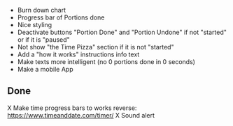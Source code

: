 - Burn down chart
- Progress bar of Portions done
- Nice styling
- Deactivate buttons "Portion Done" and "Portion Undone" if not "started" or if it is "paused"
- Not show "the Time Pizza" section if it is not "started"
- Add a "how it works" instructions info text
- Make texts more intelligent (no 0 portions done in 0 seconds)
- Make a mobile App


## Done

X Make time progress bars to works reverse: https://www.timeanddate.com/timer/
X Sound alert

